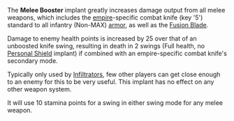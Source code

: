 The **Melee Booster** implant greatly increases damage output from all melee
weapons, which includes the [empire](../terminology/Empire.md)-specific combat
knife (key '5') standard to all infantry (Non-MAX)
[armor](../armor/index.md), as well as the
[Fusion Blade](../weapons/Fusion_Blade.md).

Damage to enemy health points is increased by 25 over that of an unboosted knife
swing, resulting in death in 2 swings (Full health, no
[Personal Shield](Personal_Shield.md) implant) if combined with an
empire-specific combat knife's secondary mode.

Typically only used by [Infiltrators](../armor/Infiltration_Suit.md), few other
players can get close enough to an enemy for this to be very useful. This
implant has no effect on any other weapon system.

It will use 10 stamina points for a swing in either swing mode for any melee
weapon.
